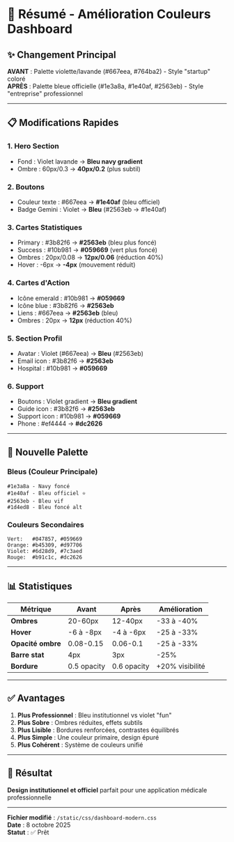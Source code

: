 # 🎨 Résumé - Amélioration Couleurs Dashboard

## ✨ Changement Principal

**AVANT** : Palette violette/lavande (#667eea, #764ba2) - Style "startup" coloré  
**APRÈS** : Palette bleue officielle (#1e3a8a, #1e40af, #2563eb) - Style "entreprise" professionnel

---

## 📋 Modifications Rapides

### 1. Hero Section
- Fond : Violet lavande → **Bleu navy gradient**
- Ombre : 60px/0.3 → **40px/0.2** (plus subtil)

### 2. Boutons
- Couleur texte : #667eea → **#1e40af** (bleu officiel)
- Badge Gemini : Violet → **Bleu** (#2563eb → #1e40af)

### 3. Cartes Statistiques
- Primary : #3b82f6 → **#2563eb** (bleu plus foncé)
- Success : #10b981 → **#059669** (vert plus foncé)
- Ombres : 20px/0.08 → **12px/0.06** (réduction 40%)
- Hover : -6px → **-4px** (mouvement réduit)

### 4. Cartes d'Action
- Icône emerald : #10b981 → **#059669**
- Icône blue : #3b82f6 → **#2563eb**
- Liens : #667eea → **#2563eb** (bleu)
- Ombres : 20px → **12px** (réduction 40%)

### 5. Section Profil
- Avatar : Violet (#667eea) → **Bleu** (#2563eb)
- Email icon : #3b82f6 → **#2563eb**
- Hospital : #10b981 → **#059669**

### 6. Support
- Boutons : Violet gradient → **Bleu gradient**
- Guide icon : #3b82f6 → **#2563eb**
- Support icon : #10b981 → **#059669**
- Phone : #ef4444 → **#dc2626**

---

## 🎨 Nouvelle Palette

### Bleus (Couleur Principale)
```
#1e3a8a - Navy foncé
#1e40af - Bleu officiel ⭐
#2563eb - Bleu vif
#1d4ed8 - Bleu foncé alt
```

### Couleurs Secondaires
```
Vert:   #047857, #059669
Orange: #b45309, #d97706
Violet: #6d28d9, #7c3aed
Rouge:  #b91c1c, #dc2626
```

---

## 📊 Statistiques

| Métrique | Avant | Après | Amélioration |
|----------|-------|-------|--------------|
| **Ombres** | 20-60px | 12-40px | -33 à -40% |
| **Hover** | -6 à -8px | -4 à -6px | -25 à -33% |
| **Opacité ombre** | 0.08-0.15 | 0.06-0.1 | -25 à -33% |
| **Barre stat** | 4px | 3px | -25% |
| **Bordure** | 0.5 opacity | 0.6 opacity | +20% visibilité |

---

## ✅ Avantages

1. **Plus Professionnel** : Bleu institutionnel vs violet "fun"
2. **Plus Sobre** : Ombres réduites, effets subtils
3. **Plus Lisible** : Bordures renforcées, contrastes équilibrés
4. **Plus Simple** : Une couleur primaire, design épuré
5. **Plus Cohérent** : Système de couleurs unifié

---

## 🎯 Résultat

**Design institutionnel et officiel** parfait pour une application médicale professionnelle

---

**Fichier modifié** : `/static/css/dashboard-modern.css`  
**Date** : 8 octobre 2025  
**Statut** : ✅ Prêt
